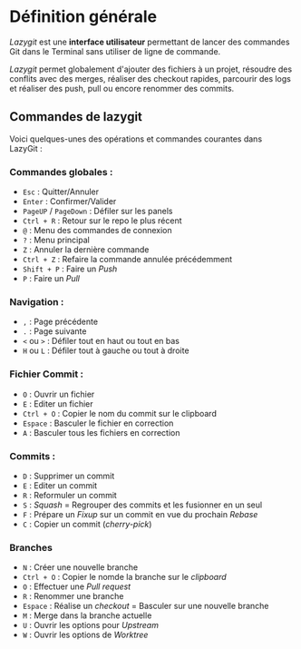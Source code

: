 # **Définition générale**

_Lazygit_ est une **interface utilisateur** permettant de lancer des commandes Git dans le Terminal sans utiliser de ligne de commande.

_Lazygit_ permet globalement d'ajouter des fichiers à un projet, résoudre des conflits avec des merges, réaliser des checkout rapides, parcourir des logs et réaliser des push, pull ou encore renommer des commits.

## Commandes de lazygit

Voici quelques-unes des opérations et commandes courantes dans LazyGit :

### Commandes globales :

* ```Esc``` : Quitter/Annuler
* ```Enter``` : Confirmer/Valider
* ```PageUP``` / ```PageDown``` : Défiler sur les panels
* ```Ctrl + R``` : Retour sur le repo le plus récent
* ```@``` : Menu des commandes de connexion
* ```?``` : Menu principal
* ```Z``` : Annuler la dernière commande
* ```Ctrl + Z``` : Refaire la commande annulée précédemment
* ```Shift + P``` : Faire un _Push_
* ```P``` : Faire un _Pull_

### Navigation :

* ```,``` : Page précédente
* ```.``` : Page suivante
* ```<``` ou ```>``` : Défiler tout en haut ou tout en bas
* ```H``` ou ```L``` : Défiler tout à gauche ou tout à droite

### Fichier Commit :

* ```O``` : Ouvrir un fichier
* ```E``` : Editer un fichier
* ```Ctrl + O``` : Copier le nom du commit sur le clipboard
* ```Espace``` : Basculer le fichier en correction
* ```A``` : Basculer tous les fichiers en correction

### Commits :

* ```D``` : Supprimer un commit
* ```E``` : Editer un commit
* ```R``` : Reformuler un commit
* ```S``` : _Squash_ = Regrouper des commits et les fusionner en un seul
* ```F``` : Prépare un _Fixup_ sur un commit en vue du prochain _Rebase_
* ```C``` : Copier un commit (_cherry-pick_)

### Branches

* ```N``` : Créer une nouvelle branche
* ```Ctrl + O``` : Copier le nomde la branche sur le _clipboard_
* ```O``` : Effectuer une _Pull request_
* ```R``` : Renommer une branche
* ```Espace``` : Réalise un _checkout_ = Basculer sur une nouvelle branche
* ```M``` : Merge dans la branche actuelle
* ```U``` : Ouvrir les options pour _Upstream_
* ```W``` : Ouvrir les options de _Worktree_